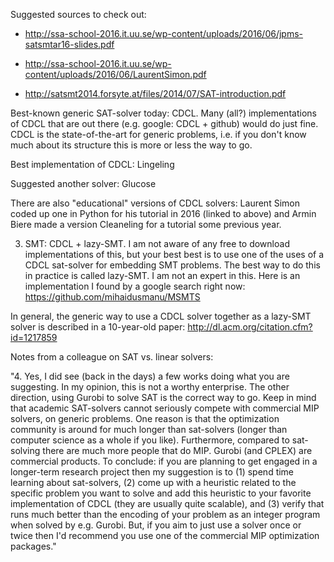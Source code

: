 Suggested sources to check out:

- http://ssa-school-2016.it.uu.se/wp-content/uploads/2016/06/jpms-satsmtar16-slides.pdf

- http://ssa-school-2016.it.uu.se/wp-content/uploads/2016/06/LaurentSimon.pdf

- http://satsmt2014.forsyte.at/files/2014/07/SAT-introduction.pdf


Best-known generic SAT-solver today: CDCL. Many (all?) implementations of CDCL  that are out there (e.g. google: CDCL + github) would do just fine. CDCL is the state-of-the-art for generic problems, i.e. if you don't know much about its structure this is more or less the way to go. 

Best implementation of CDCL: Lingeling 


Suggested another solver: Glucose

There are also "educational" versions of CDCL solvers: Laurent Simon coded up
one in Python for his tutorial in 2016 (linked to above) and Armin
Biere made a version Cleaneling for a tutorial some previous year.

3. SMT: CDCL + lazy-SMT. I am not aware of any free to download implementations of this, but your best best is to use one of the uses of a CDCL sat-solver for embedding SMT problems. The best way to do this in practice is called lazy-SMT. I am not an expert in this. Here is an implementation I found by a google search right now:  https://github.com/mihaidusmanu/MSMTS 


In general, the generic way to use a CDCL solver together as a lazy-SMT solver is described in a 10-year-old paper: http://dl.acm.org/citation.cfm?id=1217859 

Notes from a colleague on SAT vs. linear solvers:

"4. Yes, I did see (back in the days) a few works doing what you are suggesting. In my opinion, this is not a worthy enterprise. The other direction, using Gurobi to solve SAT is the correct way to go. Keep in mind that academic SAT-solvers cannot seriously compete with commercial MIP solvers, on generic problems. One reason is that the optimization community is around for much longer than sat-solvers (longer than computer science as a whole if you like). Furthermore, compared to sat-solving there are much more people that do MIP. Gurobi (and CPLEX) are commercial products. To conclude: if you are planning to get engaged in a longer-term research project then my suggestion is to (1) spend time learning about sat-solvers, (2) come up with a heuristic related to the specific problem you want to solve and add this heuristic to your favorite implementation of CDCL (they are usually quite scalable), and (3) verify that runs much better than the encoding of your problem as an integer program when solved by e.g. Gurobi. But, if you aim to just use a solver once or twice then I'd recommend you use one of the commercial MIP optimization packages."


